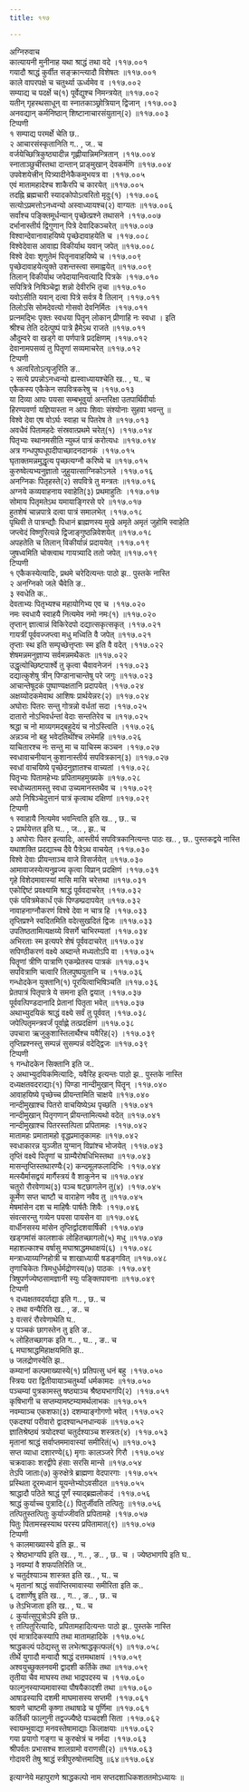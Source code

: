 ```yaml
---
title: ११७

---
```

अग्निरुवाच  
कात्यायनी मुनीनाह यथा श्राद्धं तथा वदे ।११७.००१  
गयादौ श्राद्धं कुर्वीत सङ्क्रान्त्यादौ विशेषतः ॥११७.००१  
काले वापरपक्षे च चतुर्थ्या ऊर्ध्वमेव व ।११७.००२  
सम्याद्य च पदर्क्षे च(१) पूर्वेद्युश्च निमन्त्रयेत् ॥११७.००२  
यतीन् गृहस्थसाधून् वा स्नातकाञ्छ्रोत्रियान् द्विजान् ।११७.००३  
अनवद्यान् कर्मनिष्ठान् शिष्टानाचारसंयुतान्(२) ॥११७.००३  
टिप्पणी  
१ सम्पाद्य परमर्क्षे चेति छ..  
२ आचारसंस्कृतानिति ग.. , ज.. च  
वर्जयेच्छित्रिकुष्ठ्यादीन्न गृह्णीयान्निमन्त्रितान् ।११७.००४  
स्नाताञ्छुचींस्तथा दान्तान् प्राङ्मुखान् देवकर्मणि ॥११७.००४  
उपवेशयेत्त्रीन् पित्र्यादीनेकैकमुभयत्र वा ।११७.००५  
एवं मातामहादेश्च शाकैरपि च कारयेत् ॥११७.००५  
तदह्नि ब्रह्मचारी स्यादकोपोऽत्वरितो मृदुः(१) ।११७.००६  
सत्योऽप्रमत्तोऽनध्वन्यो अस्वाध्यायश्च(२) वाग्यतः ॥११७.००६  
सर्वांश्च पङ्क्तिमूर्धन्यान् पृच्छेत्प्रश्ने तथासने ।११७.००७  
दर्भानास्तीर्य द्विगुणान् पित्रे देवादिकञ्चरेत् ॥११७.००७  
विश्वान्देवानावाहयिष्ये पृच्छेदावाहयेति च ।११७.००८  
विश्वेदेवास आवाह्य विकीर्याथ यवान् जपेत् ॥११७.००८  
विश्वे देवाः शृणुतेमं पितॄनावाहयिष्ये च ।११७.००९  
पृच्छेदावाहयेत्युक्ते उशन्तस्त्वा समाह्वयेत् ॥११७.००९  
तिलान् विकीर्याथ जपेदायान्त्वित्यादि पित्रके ।११७.०१०  
सपित्रित्रे निषिञ्चेद्वा शन्नो देवीरभि तृचा ॥११७.०१०  
यवोऽसीति यवान् दत्वा पित्रे सर्वत्र वै तिलान् ।११७.०११  
तिलोऽसि सोमदेवत्यो गोसवो देवनिर्मितः ।११७.०११  
प्रत्नमद्भिः पृक्तः स्वधया पितॄन् लोकान् प्रीणाहि नः स्वधा । इति  
श्रीश्च तेति ददेत्पुष्पं पात्रे हैमेऽथ राजते ॥११७.०११  
औदुम्वरे वा खड्गे वा पर्णपात्रे प्रदक्षिणम् ।११७.०१२  
देवानामपसव्यं तु पितॄणां सव्यमाचरेत् ॥११७.०१२  
टिप्पणी  
१ अत्वरितोऽत्यृजुरिति ङ..  
२ सत्ये प्रपन्नोऽनध्वन्यो ह्यस्वाध्यायश्चेति ख.. , घ.. च  
एकैकस्य एकैकेन सपवित्रकरेषु च ।११७.०१३  
या दिव्या आपः पयसा सम्बभूवुर्या अन्तरिक्षा उतपार्थिवीर्याः  
हिरण्यवर्णा यज्ञियास्ता न आपः शिवाः संश्योनाः सुहवा भवन्तु ॥  
विश्वे देवा एष वोऽर्घः स्वाहा च पितरेष ते ॥११७.०१३  
अवधैवं पितामहदेः संस्रवात्प्रथमे चरेत्(१) ।११७.०१४  
पितृभ्यः स्थानमसीति न्युब्जं पात्रं करोत्यधः ॥११७.०१४  
अत्र गन्धपुष्पधूपदीपाच्छादनदानकं ।११७.०१५  
घृताक्तमन्नमुद्धृत्य पृच्छत्यग्नौ करिष्ये च ॥११७.०१५  
कुरुष्वेत्यभ्यनुज्ञातो जुहुयात्साग्निकोऽनले ।११७.०१६  
अनग्निकः पितृहस्ते(२) सपवित्रे तु मन्त्रतः ॥११७.०१६  
अग्नये कव्यवाहनाय स्वाहेति(३) प्रथमाहुतिः ।११७.०१७  
सोमाय पितृमतेऽथ यमायाङ्गिरसे परे ॥११७.०१७  
हुतशेषं चान्नपात्रे दत्वा पात्रं समालभेत् ।११७.०१८  
पृथिवी ते पात्रन्द्यौः पिधानं ब्राह्मणस्य मुखे अमृते अमृतं जुहोमि स्वाहेति  
जप्त्वेदं विष्णुरित्यन्ने द्विजाङ्गुष्ठन्निवेशयेत् ॥११७.०१८  
अपहतेति च तिलान् विकीर्यान्नं प्रदाययेत् ।११७.०१९  
जुषध्वमिति चोक्त्वाथ गायत्र्यादि ततो जपेत् ॥११७.०१९  
टिप्पणी  
१ एकैकस्येत्यादिः, प्रथमे चरेदित्यन्तः पाठो झ.. पुस्तके नास्ति  
२ अनग्निको जले चैवेति ङ..  
३ स्वधेति क..  
देवताभ्यः पितृभ्यश्च महायोगिभ्य एव च ।११७.०२०  
नमः स्वधायै स्वाहयै नित्यमेव नमो नमः(१) ॥११७.०२०  
तृप्तान् ज्ञात्वान्नं विकिरेदपो दद्यात्सकृत्सकृत् ।११७.०२१  
गायत्रीं पूर्ववज्जप्त्वा मधु मध्विति वै जपेत् ॥११७.०२१  
तृप्ताः स्थ इति सम्पृच्छेत्तृप्ताः स्म इति वै वदेत् ।११७.०२२  
शेषमन्नमनुज्ञाप्य सर्वमन्नमथैकतः ॥११७.०२२  
उद्धृत्योच्छिष्टपार्श्वे तु कृत्वा चैवावनेजनं ।११७.०२३  
दद्यात्कुशेषु त्रीन् पिण्डानाचान्तेषु परे जगुः ॥११७.०२३  
आचान्तेषूदकं पुष्पाण्यक्षतानि प्रदापयेत् ।११७.०२४  
अक्षय्योदकमेवाथ आशिषः प्रार्थयेन्नरः(२) ॥११७.०२४  
अघोराः पितरः सन्तु गोत्रन्नो वर्धतां सदा ।११७.०२५  
दातारो नोऽभिवर्धन्तां वेदाः सन्ततिरेव च ॥११७.०२५  
श्रद्धा च नो माव्यगमद्बहुदेयं च नोऽस्त्विति ।११७.०२६  
अन्नञ्च नो बहु भवेदतिथींश्च लभेमहि ॥११७.०२६  
याचितारश्च नः सन्तु मा च याचिस्म कञ्चन ।११७.०२७  
स्वधावाचनीयान् कुशानास्तीर्य सपवित्रकान्(३) ॥११७.०२७  
स्वधां वाचयिष्ये पृच्छेदनुज्ञातश्च वाच्यतां ।११७.०२८  
पितृभ्यः पितामहेभ्यः प्रपितामहमुख्यके ॥११७.०२८  
स्वधोच्यतामस्तु स्वधा उच्यमानस्तथैव च ।११७.०२९  
अपो निषिञ्चेदुत्तानं पात्रं कृत्वाथ दक्षिणां ॥११७.०२९  
टिप्पणी  
१ स्वाहायै नित्यमेव भवन्त्विति इति ख.. , छ.. च  
२ प्रार्थयेत्तत इति घ.. , ज.. , झ.. च  
३ अघोराः पितर इत्यादिः, आस्तीर्य सपवित्रकानित्यन्तः पाठः ख.. , छ.. पुस्तकद्वये नास्ति  
यथाशक्ति प्रदद्याच्च दैवे पैत्रेऽथ वाचयेत् ।११७.०३०  
विश्वे देवाः प्रीयन्ताञ्च वाजे विसर्जयेत् ॥११७.०३०  
आमावाजस्येत्यनुव्रज्य कृत्वा विप्रान् प्रदक्षिणं ।११७.०३१  
गृहे विशेदमावास्यां मासि मासि चरेत्तथा ॥११७.०३१  
एकोद्दिष्टं प्रवक्ष्यामि श्राद्धं पूर्ववदाचरेत् ।११७.०३२  
एकं पवित्रमेकार्धं एकं पिण्डम्प्रदापयेत् ॥११७.०३२  
नावाहनाग्नौकरणं विश्वे देवा न चात्र हि ।११७.०३३  
तृप्तिप्रश्ने स्वदितमिति वदेत्सुखदितं द्विजः ॥११७.०३३  
उपतिष्ठतामित्यक्षय्ये विसर्गे चाभिरम्यतां ।११७.०३४  
अभिरताः स्म इत्यपरे शेषं पूर्ववदाचरेत् ॥११७.०३४  
सपिण्ठीकरणं वक्ष्ये अब्दान्ते मध्यतोऽपि वा ।११७.०३५  
पितॄणां त्रीणि पात्राणि एकम्प्रेतस्य पात्रकं ॥११७.०३५  
सपवित्राणि चत्वारि तिलपुष्पयुतानि च ।११७.०३६  
गन्धोदकेन युक्तानि(१) पूरयित्वाभिषिञ्चति ॥११७.०३६  
प्रेतपात्रं पितृपात्रे ये समना इति द्वयात् ।११७.०३७  
पूर्ववत्पिण्डदानादि प्रेतानां पितृता भवेत् ॥११७.०३७  
अथाभ्युदयिकं श्राद्धं वक्ष्ये सर्वं तु पूर्ववत् ।११७.०३८  
जपेत्पितृमन्त्रवर्जं पूर्वाह्णे तत्प्रदक्षिणं ॥११७.०३८  
उपचारा ऋजुकुशास्तिलार्थैश्च यवैरिह(२) ।११७.०३९  
तृप्तिप्रश्नस्तु सम्पन्नं सुसम्पन्नं वदेद्द्विजः ॥११७.०३९  
टिप्पणी  
१ गन्धोदकेन सिक्तानि इति ज..  
२ अथाभ्युदयिकमित्यादिः, यवैरिह इत्यन्तः पाठो झ.. पुस्तके नास्ति  
दध्यक्षतवदराद्याः(१) पिण्डा नान्दीमुखान् पितॄन् ।११७.०४०  
आवाहयिष्ये पृच्छेच्च प्रीयन्तामिति चाक्षये ॥११७.०४०  
नान्दीमुखाश्च पितरो वाचयिष्येऽथ पृच्छति ।११७.०४१  
नान्दीमुखान् पितृगणान् प्रीयन्तामित्यथो वदेत् ॥११७.०४१  
नान्दीमुखाश्च पितरस्तत्पिता प्रपितामहः ।११७.०४२  
मातामहः प्रमातामहो वृद्धप्रमातृकामहः ॥११७.०४२  
स्वधाकारन्न युञ्जीत युग्मान् विप्रांश्च भोजयेत् ।११७.०४३  
तृप्तिं वक्ष्ये पितॄणां च ग्राम्यैरोषधिभिस्तथा ॥११७.०४३  
मासन्तृप्तिस्तथारण्यैः(२) कन्दमूलफलादिभिः ।११७.०४४  
मत्स्यैर्मासद्वयं मार्गैस्त्रयं वै शाकुनेन च ॥११७.०४४  
चतुरो रौरवेणाथ(३) पञ्च षट्छागलेन तु(४) ।११७.०४५  
कूर्मेण सप्त चाष्टौ च वाराहेण नवैव तु ॥११७.०४५  
मेषमांसेन दश च माहिषैः पार्षतैः शिवैः ।११७.०४६  
संवत्सरन्तु गव्येन पयसा पायसेन वा ॥११७.०४६  
वार्धीनसस्य मांसेन तृप्तिर्द्वादशवार्षिकी ।११७.०४७  
खड्गमांसं कालशाकं लोहितच्छागलो(५) मधु ॥११७.०४७  
महाशल्काश्च वर्षासु मघाश्राद्धमथाक्षयं(६) ।११७.०४८  
मन्त्राध्याय्यग्निहोत्री च शाखाध्यायी षडङ्गवित् ॥११७.०४८  
तृणाचिकेतः त्रिमधुर्धर्मद्रोणस्य(७) पाठकः ।११७.०४९  
त्रिषुपर्णज्येष्ठसामज्ञानी स्युः पङ्क्तिपावनाः ॥११७.०४९  
टिप्पणी  
१ दध्यक्षतवदर्याद्या इति ग.. , छ.. च  
२ तथा वन्यैरिति ख.. , ङ.. च  
३ वत्सरं रौरवेणाथेति घ..  
४ पञ्चकं छागस्तेन तु इति ङ..  
५ लोहितच्छागक इति ग.. , घ.. , ङ.. च  
६ मघाश्राद्धमिहाक्षयमिति झ..  
७ जलद्रोणस्येति झ..  
कम्यानां कल्पमाख्यास्ये(१) प्रतिपत्सु धनं बहु ।११७.०५०  
स्त्रियः परा द्वितीयायाञ्चतुर्थ्यां धर्मकामदः ॥११७.०५०  
पञ्चम्यां पुत्रकामस्तु षष्ठ्याञ्च श्रैष्ठ्यभागपि(२) ।११७.०५१  
कृषिभागी च सप्तम्यामष्टम्यामर्थलाभकः ॥११७.०५१  
नवम्याञ्च एकशफा(३) दशम्याङ्गोगणो भवेत् ।११७.०५२  
एकदश्यां परीवारो द्वादश्यान्धनधान्यकं ॥११७.०५२  
ज्ञातिश्रेष्ठ्यं त्रयोदश्यां चतुर्दश्याञ्च शस्त्रतः(४) ।११७.०५३  
मृतानां श्राद्धं सर्वाप्तममावास्यां समीरितं(५) ॥११७.०५३  
सप्त व्याधा दशारण्ये(६) मृगाः कालञ्जरे गिरौ ।११७.०५४  
चक्रवाकाः शरद्वीपे हंसाः सरसि मान्से ॥११७.०५४  
तेऽपि जाताः(७) कुरुक्षेत्रे ब्राह्मणा वेदपारगाः ।११७.०५५  
प्रस्थिता दूरमध्वानं यूयन्तेभ्योऽवसीदत ॥११७.०५५  
श्राद्धादौ पठिते श्राद्धं पूर्णं स्याद्ब्रह्मलोकदं ।११७.०५६  
श्राद्धं कुर्याच्च पुत्रादिः(८) पितुर्जीवति तत्पितुः ॥११७.०५६  
तत्पितुस्तत्पितुः कुर्याज्जीवति प्रपितामहे ।११७.०५७  
पितुः पितामस्हस्याथ परस्य प्रपितामात्(९) ॥११७.०५७  
टिप्पणी  
१ कालमाख्यास्ये इति झ.. च  
२ श्रेष्ठभाग्यपि इति ख.. , ग.. , ङ.. , छ.. च । ज्येष्ठभागपि इति घ..  
३ नवम्यां वै शफपतिरिति ज..  
४ चतुर्दश्याञ्च शास्त्रत इति ख.. , घ.. च  
५ मृतानां श्राद्धं सर्वाप्तिरमावास्या समीरिता इति क..  
६ दशार्णेषु इति ख.. , ग.. , ङ.. , छ.. च  
७ तेऽभिजाता इति ख.. , घ.. च  
८ कुर्यात्सुपुत्रोऽपि इति छ..  
९ तत्पितुरित्यादिः, प्रपितामहादित्यन्तः पाठो झ.. पुस्तके नास्ति  
एवं मात्रादिकस्यापि तथा मातामहादिके ।११७.०५८  
श्राद्धकल्पं पठेद्यस्तु स लभेत्श्राद्धकृत्फलं(१) ॥११७.०५८  
तीर्थे युगादौ मन्वादौ श्राद्धं दत्तमथाक्षयं ।११७.०५९  
अश्वयुच्छुक्लनवमी द्वादशी कर्तिके तथा ॥११७.०५९  
तृतीया चैव माघस्य तथा भाद्रपदस्य च ।११७.०६०  
फाल्गुनस्याप्यमावास्या पौषयैकादशी तथा ॥११७.०६०  
आषाढस्यापि दशमी माघमासस्य सप्तमी ।११७.०६१  
श्रावणे चाष्टमी कृष्णा तथाषाढे च पूर्णिमा ॥११७.०६१  
कर्तिकी फाल्गुनी तद्वज्ज्यैष्ठे पञ्चदशी सिता ।११७.०६२  
स्वायम्भुवाद्या मनवस्तेषामाद्याः किलाक्षयाः ॥११७.०६२  
गया प्रयागो गङ्गा च कुरुक्षेत्रं च नर्मदा ।११७.०६३  
श्रीपर्वतः प्रभासश्च शालग्रामो वराणसी(२) ॥११७.०६३  
गोदावरी तेषु श्राद्धं स्त्रीपुरुषोत्तमादिषु ॥६४॥११७.०६४  
  
इत्याग्नेये महापुराणे श्राद्धकल्पो नाम सप्तदशाधिकशततमोऽध्यायः ॥